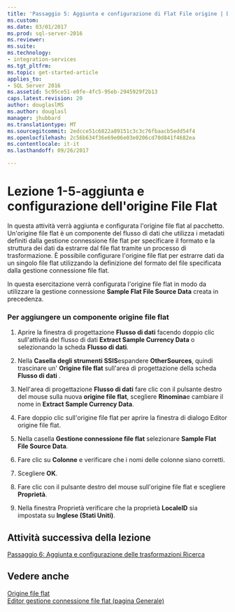 ```yaml
---
title: 'Passaggio 5: Aggiunta e configurazione di Flat File origine | Documenti Microsoft'
ms.custom: 
ms.date: 03/01/2017
ms.prod: sql-server-2016
ms.reviewer: 
ms.suite: 
ms.technology:
- integration-services
ms.tgt_pltfrm: 
ms.topic: get-started-article
applies_to:
- SQL Server 2016
ms.assetid: 5c95ce51-e0fe-4fc5-95eb-2945929f2b13
caps.latest.revision: 20
author: douglaslMS
ms.author: douglasl
manager: jhubbard
ms.translationtype: MT
ms.sourcegitcommit: 2edcce51c6822a89151c3c3c76fbaacb5edd54f4
ms.openlocfilehash: 2c56b634f36e69e06e03e0206cd70d841f4682ea
ms.contentlocale: it-it
ms.lasthandoff: 09/26/2017

---
```

# <a name="lesson-1-5---adding-and-configuring-the-flat-file-source"></a>Lezione 1-5-aggiunta e configurazione dell'origine File Flat
In questa attività verrà aggiunta e configurata l'origine file flat al pacchetto. Un'origine file flat è un componente del flusso di dati che utilizza i metadati definiti dalla gestione connessione file flat per specificare il formato e la struttura dei dati da estrarre dal file flat tramite un processo di trasformazione. È possibile configurare l'origine file flat per estrarre dati da un singolo file flat utilizzando la definizione del formato del file specificata dalla gestione connessione file flat.  
  
In questa esercitazione verrà configurata l'origine file flat in modo da utilizzare la gestione connessione **Sample Flat File Source Data** creata in precedenza.  
  
### <a name="to-add-a-flat-file-source-component"></a>Per aggiungere un componente origine file flat  
  
1.  Aprire la finestra di progettazione **Flusso di dati** facendo doppio clic sull'attività del flusso di dati **Extract Sample Currency Data** o selezionando la scheda **Flusso di dati**.  
  
2.  Nella **Casella degli strumenti SSIS**espandere **OtherSources**, quindi trascinare un' **Origine file flat** sull'area di progettazione della scheda **Flusso di dati** .  
  
3.  Nell'area di progettazione **Flusso di dati** fare clic con il pulsante destro del mouse sulla nuova **origine file flat**, scegliere **Rinomina**e cambiare il nome in **Extract Sample Currency Data**.  
  
4.  Fare doppio clic sull'origine file flat per aprire la finestra di dialogo Editor origine file flat.  
  
5.  Nella casella **Gestione connessione file flat** selezionare **Sample Flat File Source Data**.  
  
6.  Fare clic su **Colonne** e verificare che i nomi delle colonne siano corretti.  
  
7.  Scegliere **OK**.  
  
8.  Fare clic con il pulsante destro del mouse sull'origine file flat e scegliere **Proprietà**.  
  
9. Nella finestra Proprietà verificare che la proprietà **LocaleID** sia impostata su **Inglese (Stati Uniti)**.  
  
## <a name="next-task-in-lesson"></a>Attività successiva della lezione  
[Passaggio 6: Aggiunta e configurazione delle trasformazioni Ricerca](../integration-services/lesson-1-6-adding-and-configuring-the-lookup-transformations.md)  
  
## <a name="see-also"></a>Vedere anche  
[Origine file flat](../integration-services/data-flow/flat-file-source.md)  
[Editor gestione connessione file flat &#40;pagina Generale&#41;](../integration-services/connection-manager/flat-file-connection-manager-editor-general-page.md)  
  
  
  

